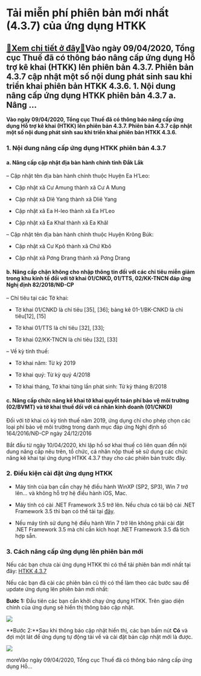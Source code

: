 Tải miễn phí phiên bản mới nhất (4.3.7) của ứng dụng HTKK
=========================================================

[:gift:Xem chi tiết ở đây:gift:](https://hddtvn.com/tai-mien-phi-phien-ban-moi-nhat-4-3-7-cua-ung-dung-htkk/)Vào ngày 09/04/2020, Tổng cục Thuế đã có thông báo nâng cấp ứng dụng Hỗ trợ kê khai (HTKK) lên phiên bản 4.3.7. Phiên bản 4.3.7 cập nhật một số nội dung phát sinh sau khi triển khai phiên bản HTKK 4.3.6. 1. Nội dung nâng cấp ứng dụng HTKK phiên bản 4.3.7 a. Nâng …
------------------------------------------------------------------------------------------------------------------------------------------------------------------------------------------------------------------------------------------------------------------------

**Vào ngày 09/04/2020, Tổng cục Thuế đã có thông báo nâng cấp ứng dụng Hỗ trợ kê khai (HTKK) lên phiên bản 4.3.7. Phiên bản 4.3.7 cập nhật một số nội dung phát sinh sau khi triển khai phiên bản HTKK 4.3.6.**


### 1. Nội dung nâng cấp ứng dụng HTKK phiên bản 4.3.7


#### a. Nâng cấp cập nhật địa bàn hành chính tỉnh Đắk Lắk


– Cập nhật tên địa bàn hành chính thuộc Huyện Ea H’Leo:




* Cập nhật xã Cư Amung thành xã Cư A Mung

* Cập nhật xã Dlê Yang thành xã Dliê Yang

* Cập nhật xã Ea H-leo thành xã Ea H’Leo

* Cập nhật xã Ea Khal thành xã Ea Khăl



– Cập nhật tên địa bàn hành chính thuộc Huyện Krông Búk:




* Cập nhật xã Cư Kpô thành xã Chứ Kbô

* Cập nhật xã Pơng Đrang thành xã Pơng Drang



#### b. Nâng cấp chặn không cho nhập thông tin đối với các chỉ tiêu miễn giảm trong khu kinh tế đối với tờ khai 01/CNKD, 01/TTS, 02/KK-TNCN đáp ứng Nghị định 82/2018/NĐ-CP


– Chỉ tiêu tại các Tờ khai:




* Tờ khai 01/CNKD là chỉ tiêu [35], [36]; bảng kê 01-1/BK-CNKD là chỉ tiêu[12], [15]

* Tờ khai 01/TTS là chỉ tiêu [32], [33];

* Tờ khai 02/KK-TNCN là chỉ tiêu [32], [33]



– Về kỳ tính thuế:




* Tờ khai năm: Từ kỳ 2019

* Tờ khai quý: Từ kỳ quý 4/2018

* Tờ khai tháng, Tờ khai từng lần phát sinh: Từ kỳ tháng 8/2018



#### c. Nâng cấp chức năng kê khai tờ khai quyết toán phí bảo vệ môi trường (02/BVMT) và tờ khai thuế đối với cá nhân kinh doanh (01/CNKD)


Đối với tờ khai có kỳ tính thuế năm 2019, ứng dụng chỉ cho phép chọn các loại phí bảo vệ môi trường trong danh mục đáp ứng Nghị định số 164/2016/NĐ-CP ngày 24/12/2016


Bắt đầu từ ngày 10/04/2020, khi lập hồ sơ khai thuế có liên quan đến nội dung nâng cấp nêu trên, tổ chức, cá nhân nộp thuế sẽ sử dụng các chức năng kê khai tại ứng dụng HTKK 4.3.7 thay cho các phiên bản trước đây.


### 2. Điều kiện cài đặt ứng dụng HTKK




* Máy tính của bạn cần chạy hệ điều hành WinXP (SP2, SP3), Win 7 trở lên… và không hỗ trợ hệ điều hành iOS, Mac.

* Máy tính có cài .NET Framework 3.5 trở lên. Nếu chưa có tải bộ cài .NET Framework 3.5 thì bạn có thể tải tại [đây](http://www.fshare.vn/file/F4X6R3TJZ5FH).

* Nếu máy tính sử dụng hệ điều hành Win 7 trở lên không phải cài đặt .NET Framework 3.5 mà chỉ cần kích hoạt .NET Framework 3.5 đã tích hợp sẵn.



### 3. Cách nâng cấp ứng dụng lên phiên bản mới


Nếu các bạn chưa cài ứng dụng HTKK thì có thể tải phiên bản mới nhất tại đây: [HTKK 4.3.7](https://www.fshare.vn/file/41KG9QLKRUQR)


Nếu các bạn đã cài các phiên bản cũ thì có thể làm theo các bước sau để update ứng dụng lên phiên bản mới nhất:


**Bước 1:** Đầu tiên các bạn cần khởi chạy ứng dụng HTKK. Trên giao diện chính của ứng dụng sẽ hiển thị thông báo cập nhật.


![](https://hddtvn.com/wp-content/uploads/2021/01/XtDyQBr.png)


**Bước 2:**Sau khi thông báo cập nhật hiển thị, các bạn bấm nút **Có** và đợi một lát để ứng dụng tự động tải về và cài đặt bản cập nhật mới là được.


![](https://hddtvn.com/wp-content/uploads/2021/01/eFa5DFG.png)


moreVào ngày 09/04/2020, Tổng cục Thuế đã có thông báo nâng cấp ứng dụng Hỗ…

